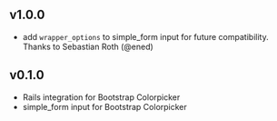 ## v1.0.0

* add `wrapper_options` to simple_form input for future compatibility. Thanks to Sebastian Roth (@ened)


## v0.1.0

* Rails integration for Bootstrap Colorpicker
* simple_form input for Bootstrap Colorpicker

